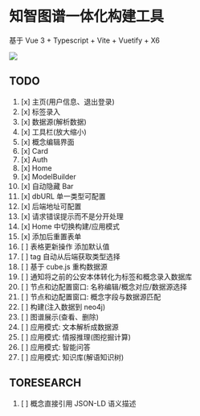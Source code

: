 # 知智图谱一体化构建工具

基于 Vue 3 + Typescript + Vite + Vuetify + X6

![](https://s3.bmp.ovh/imgs/2021/12/b58bc4844d93bc9d.png)

## TODO

1. [x] 主页(用户信息、退出登录)
2. [x] 标签录入
3. [x] 数据源(解析数据)
4. [x] 工具栏(放大缩小)
5. [x] 概念编辑界面
6. [x] Card
7. [x] Auth
8. [x] Home
9. [x] ModelBuilder
10. [x] 自动隐藏 Bar
11. [x] dbURL 单一类型可配置
12. [x] 后端地址可配置
13. [x] 请求错误提示而不是分开处理
14. [x] Home 中切换构建/应用模式
15. [x] 添加后重置表单
16. [ ] 表格更新操作 添加默认值
17. [ ] tag 自动从后端获取类型选择
18. [ ] 基于 cube.js 重构数据源
19. [ ] 通知将之前的公安本体转化为标签和概念录入数据库
20. [ ] 节点和边配置窗口: 名称编辑/概念对应/数据源选择
21. [ ] 节点和边配置窗口: 概念字段与数据源匹配
22. [ ] 构建(注入数据到 neo4j)
23. [ ] 图谱展示(查看、删除)
24. [ ] 应用模式: 文本解析成数据源
25. [ ] 应用模式: 情报推理(图挖掘计算)
26. [ ] 应用模式: 智能问答
27. [ ] 应用模式: 知识库(解语知识树)

## TORESEARCH

1. [ ] 概念直接引用 JSON-LD 语义描述
